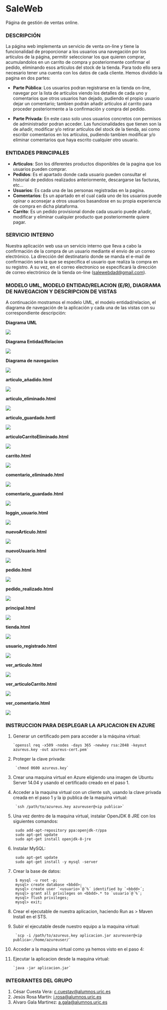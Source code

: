 # SaleWeb
Página de gestión de ventas online.

### DESCRIPCIÓN ###

La página web implementa un servicio de venta on-line y tiene la funcionalidad de proporcionar a los usuarios una navegación por los artículos de la página, permitir seleccionar los que quieren comprar, acumulandolos en un carrito de compra y posteriormente confirmar el pedido, eliminando esos artículos del stock de la tienda. Para todo ello sera necesario tener una cuenta con los datos de cada cliente. Hemos dividido la pagina en dos partes:

- **Parte Pública**: Los usuarios podran registrarse en la tienda on-line, navegar por la lista de artículos viendo los detalles de cada uno y comentarios que otros usuarios han dejado, pudiendo el propio usuario dejar un comentario; tambien podrán añadir artículos al carrito para proceder posteriormente a la confirmación y compra del pedido.

- **Parte Privada**: En este caso solo unos usuarios concretos con permisos de administrador podran acceder. Las funcionalidades que tienen son la de añadir, modificar y/o retirar artículos del stock de la tienda, asi como escribir comentarios en los artículos, pudiendo tambien modificar y/o eliminar comentarios que haya escrito cualquier otro usuario.
 
### ENTIDADES PRINCIPALES ###

- **Articulos**: Son los diferentes productos disponibles de la pagina que los usuarios pueden comprar.
- **Pedidos**: Es el apartado donde cada usuario pueden consultar el historial de pedidos realizados anteriormente, descargarse las facturas, etc...
- **Usuarios**: Es cada una de las personas registradas en la pagina.
- **Comentarios**: Es un apartado en el cual cada uno de los usuarios puede opinar o aconsejar a otros usuarios basandose en su propia experiencia de compra en dicha plataforma.
- **Carrito**: Es un pedido provisional donde cada usuario puede añadir, modificar y eliminar cualquier producto que posteriormente quiere pagar.

### SERVICIO INTERNO ###

Nuestra aplicación web usa un servicio interno que lleva a cabo la confirmación de la compra de un usuario mediante el envio de un correo electrónico.
La dirección del destinatario donde se manda el e-mail de confirmación sera la que se especifica el usuario que realiza la compra en su registro.
A su vez, en el correo electronico se especificará la dirección de correo electrónico de la tienda on-line (salewebdad@gmail.com).

### MODELO UML, MODELO ENTIDAD/RELACION (E/R), DIAGRAMA DE NAVEGACION Y DESCRIPCION DE VISTAS ###

A continuación mostramos el modelo UML, el modelo entidad/relacion, el diagrama de navegación de la aplicación y cada una de las vistas con su correspondiente descripción:

**Diagrama UML**

![](imagenes/salewebUML.jpg)

**Diagrama Entidad/Relacion**

![](imagenes/salewebER.jpg)

**Diagrama de navegacion**

![](imagenes/diagrama_navegacion.png)

**articulo_añadido.html**

![](imagenes/articulo_añadido.jpg)

**articulo_eliminado.html**

![](imagenes/articulo_eliminado.jpg)

**articulo_guardado.hmtl**

![](imagenes/articulo_guardado.jpg)

**articuloCarritoEliminado.html**

![](imagenes/articuloCarritoEliminado.jpg)

**carrito.html**

![](imagenes/carrito.jpg)

**comentario_eliminado.html**

![](imagenes/comentario_eliminado.jpg)

**comentario_guardado.html**

![](imagenes/comentario_guardado.jpg)

**loggin_usuario.html**

![](imagenes/loggin_usuario.jpg)

**nuevoArticulo.html**

![](imagenes/nuevoArticulo.jpg)

**nuevoUsuario.html**

![](imagenes/nuevoUsuario.jpg)

**pedido.html**

![](imagenes/pedido.jpg)

**pedido_realizado.html**

![](imagenes/pedido_realizado.jpg)

**principal.html**

![](imagenes/principal.jpg)

**tienda.html**

![](imagenes/tienda.jpg)

**usuario_registrado.html**

![](imagenes/usuario_registrado.jpg)

**ver_articulo.html**

![](imagenes/ver_articulo.jpg)

**ver_articuloCarrito.html**

![](imagenes/ver_articuloCarrito.jpg)

**ver_comentario.html**
	
![](imagenes/ver_comentario.jpg)

### INSTRUCCION PARA DESPLEGAR LA APLICACION EN AZURE ###

1) 	Generar un certificado pem para acceder a la máquina virtual:

		`openssl req -x509 -nodes -days 365 -newkey rsa:2048 -keyout azureus.key -out azureus-cert.pem`
		
2) Proteger la clave privada:

		`chmod 0600 azureus.key`
		
3) Crear una maquina virtual en Azure eligiendo una imagen de Ubuntu Server 14.04 y usando el certificado creado en el paso 1.

4) Acceder a la maquina virtual con un cliente ssh, usando la clave privada creada en el paso 1 y la ip publica de la maquina virtual:

		`ssh /path/to/azureus.key azureuser@<ip publica>`

5) Una vez dentro de la maquina virtual, instalar OpenJDK 8 JRE con los siguientes comandos:

		
		sudo add-apt-repository ppa:openjdk-r/ppa
		sudo apt-get update
		sudo apt-get install openjdk-8-jre
		
6) Instalar MySQL:

		sudo apt-get update
		sudo apt-get install -y mysql -server
		
7) Crear la base de datos:
		
		$ mysql -u root -p;
		mysql> create database <bbdd>;
		mysql> create user `<usuario>´@´%´ identified by `<bbdd>´;
		mysql> grant all privileges on <bbdd>.* to `usuario´@´%´;
		mysql> flush privileges;
		mysql> exit;

8) Crear el ejecutable de nuestra aplicacion, haciendo Run as > Maven Install en el STS.

9) Subir el ejecutable desde nuestro equipo a la maquina virtual:

		`scp -i /path/to/azureus.key aplicacion.jar azureuser@<ip publica>:/home/azureuser/`

10) Acceder a la maquina virtual como ya hemos visto en el paso 4:
	
11) Ejecutar la aplicacion desde la maquina virtual:

		`java -jar aplicacion.jar`
		

### INTEGRANTES DEL GRUPO ###

1. César Cuesta Vera: c.cuestav@alumnos.urjc.es
2. Jesús Rosa Martín: j.rosa@alumnos.urjc.es
3. Alvaro Gala Martinez: a.gala@alumnos.urjc.es
